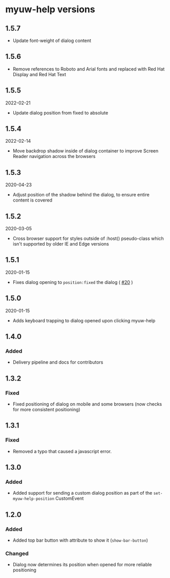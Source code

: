 # myuw-help versions

## 1.5.7

* Update font-weight of dialog content

## 1.5.6

* Remove references to Roboto and Arial fonts and replaced with Red Hat Display and Red Hat Text

## 1.5.5

2022-02-21

* Update dialog position from fixed to absolute

## 1.5.4

2022-02-14

* Move backdrop shadow inside of dialog container to improve Screen Reader navigation across the browsers
## 1.5.3

2020-04-23

* Adjust position of the shadow behind the dialog, to ensure entire content is covered

## 1.5.2

2020-03-05

* Cross browser support for styles outside of :host() pseudo-class which isn't supported by older IE and Edge versions

## 1.5.1

2020-01-15

* Fixes dialog opening to `position:fixed` the dialog ( [#20][] )

## 1.5.0

2020-01-15

* Adds keyboard trapping to dialog opened upon clicking myuw-help

## 1.4.0

### Added

* Delivery pipeline and docs for contributors

## 1.3.2

### Fixed

* Fixed positioning of dialog on mobile and some browsers (now checks for more consistent positioning)

## 1.3.1

### Fixed

* Removed a typo that caused a javascript error.

## 1.3.0

### Added

* Added support for sending a custom dialog position as part of the `set-myuw-help-position` CustomEvent

## 1.2.0

### Added

* Added top bar button with attribute to show it (`show-bar-button`)

### Changed

* Dialog now determines its position when opened for more reliable positioning


[#20]: https://github.com/myuw-web-components/myuw-help/pull/20
